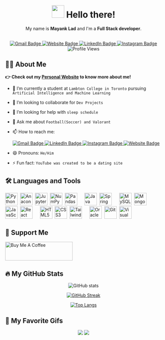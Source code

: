 <div align="center">
  <h1>
    <img src="https://media.giphy.com/media/hvRJCLFzcasrR4ia7z/giphy.gif" width=40 /> Hello there!
  </h1>
  <p>My name is <b>Mayank Lad</b> and I'm a <b>Full Stack developer</b>.</p>
  <br>
  <div>
    <a href="mailto:mayanklad12@gmail.com" target="_blank">
      <img src="https://img.shields.io/badge/Gmail-D14836?style=for-the-badge&logo=gmail&logoColor=white" alt="Gmail Badge"/>
    </a>
    <a href="https://mayanklad.github.io/me/" target="_blank">
       <img src="https://img.shields.io/badge/Personal-Website-brightgreen/?style=for-the-badge&logo=appveyor" alt="Website Badge"/>
    </a>
    <a href="https://www.linkedin.com/in/mayank-lad-602568151/" target="_blank">
      <img src="https://img.shields.io/badge/LinkedIn-0077B5?style=for-the-badge&logo=linkedin&logoColor=white" alt="LinkedIn Badge"/>
    </a>
    <a href="https://www.instagram.com/mayank__lad/" target="_blank">
      <img src="https://img.shields.io/badge/Instagram-E4405F?style=for-the-badge&logo=instagram&logoColor=white" alt="Instagram Badge"/>
    </a>
  </div>
  <div>
    <img src="https://komarev.com/ghpvc/?username=mayanklad&style=flat-square" alt="Profile Views"/>
  </div>
</div>

## 👨‍💻 About Me

**👉 Check out my [Personal Website](https://mayanklad.netlify.app/) to know more about me!**
- 🌱 I’m currently a student at `Lambton College in Toronto` pursuing `Artificial Intelligence and Machine Learning`
- 👯 I’m looking to collaborate for `Dev Projects`
- 🤔 I’m looking for help with `sleep schedule`
- 💬 Ask me about `Football(Soccer) and Valorant`
- 📫 How to reach me:
  
  <a href="mailto:mayanklad12@gmail.com" target="_blank">
    <img src="https://img.shields.io/badge/Gmail-D14836?style=for-the-badge&logo=gmail&logoColor=white" alt="Gmail Badge"/>
  </a>
  <a href="https://www.linkedin.com/in/mayank-lad-602568151/" target="_blank">
    <img src="https://img.shields.io/badge/LinkedIn-0077B5?style=for-the-badge&logo=linkedin&logoColor=white" alt="LinkedIn Badge"/>
  </a>
  <a href="https://www.instagram.com/mayank__lad/" target="_blank">
    <img src="https://img.shields.io/badge/Instagram-E4405F?style=for-the-badge&logo=instagram&logoColor=white" alt="Instagram Badge"/>
  </a>
  <a href="https://mayanklad.github.io/me/" target="_blank">
     <img src="https://img.shields.io/badge/Personal-Website-brightgreen/?style=for-the-badge&logo=appveyor" alt="Website Badge"/>
   </a>
- 😄 Pronouns: `He/Him`
- ⚡ Fun fact: `YouTube was created to be a dating site`

## 🛠️ Languages and Tools

<img src="https://cdn.jsdelivr.net/gh/devicons/devicon/icons/python/python-original.svg" width="40" height="40" title="Python" alt="Python" />&nbsp;
<img src="https://cdn.jsdelivr.net/gh/devicons/devicon/icons/anaconda/anaconda-original.svg" width="40" height="40" title="Anaconda" alt="Anaconda" />&nbsp;
<img src="https://cdn.jsdelivr.net/gh/devicons/devicon/icons/jupyter/jupyter-original-wordmark.svg" width="40" height="40" title="Jupyter" alt="Jupyter" />&nbsp;
<img src="https://cdn.jsdelivr.net/gh/devicons/devicon/icons/numpy/numpy-original.svg" width="40" height="40" title="NumPy" alt="NumPy" />&nbsp;
<img src="https://cdn.jsdelivr.net/gh/devicons/devicon/icons/pandas/pandas-original.svg" width="40" height="40" title="Pandas" alt="Pandas" />
&nbsp;&nbsp;&nbsp;&nbsp;
<img src="https://cdn.jsdelivr.net/gh/devicons/devicon/icons/java/java-original.svg" width="40" height="40" title="Java" alt="Java" />&nbsp;
<img src="https://cdn.jsdelivr.net/gh/devicons/devicon/icons/spring/spring-original.svg" width="40" height="40" title="Spring" alt="Spring" />
&nbsp;&nbsp;&nbsp;&nbsp;
<img src="https://cdn.jsdelivr.net/gh/devicons/devicon/icons/mysql/mysql-original.svg" width="40" height="40" title="MySQL" alt="MySQL" />&nbsp;
<img src="https://cdn.jsdelivr.net/gh/devicons/devicon/icons/mongodb/mongodb-original.svg" width="40" height="40" title="MongoDB" alt="MongoDB" />
&nbsp;&nbsp;&nbsp;&nbsp;
<img src="https://cdn.jsdelivr.net/gh/devicons/devicon/icons/javascript/javascript-original.svg" width="40" height="40" title="JavaScript" alt="JavaScript" />&nbsp;
<img src="https://cdn.jsdelivr.net/gh/devicons/devicon/icons/react/react-original.svg" width="40" height="40" title="React" alt="React" />
&nbsp;&nbsp;&nbsp;&nbsp;
<img src="https://cdn.jsdelivr.net/gh/devicons/devicon/icons/html5/html5-original.svg" width="40" height="40" title="HTML" alt="HTML5" />&nbsp;
<img src="https://cdn.jsdelivr.net/gh/devicons/devicon/icons/css3/css3-original.svg" width="40" height="40" title="CSS3" alt="CSS3" />&nbsp;
<img src="https://cdn.jsdelivr.net/gh/devicons/devicon/icons/tailwindcss/tailwindcss-plain.svg" width="40" height="40" title="Tailwind CSS" alt="Tailwind CSS" />
&nbsp;&nbsp;&nbsp;&nbsp;
<img src="https://cdn.jsdelivr.net/gh/devicons/devicon/icons/oracle/oracle-original.svg" width="40" height="40" title="Oracle" alt="Oracle" />&nbsp;
<img src="https://cdn.jsdelivr.net/gh/devicons/devicon/icons/git/git-original.svg" width="40" height="40" title="Git" alt="Git" />&nbsp;
<img src="https://cdn.jsdelivr.net/gh/devicons/devicon/icons/vscode/vscode-original.svg" width="40" height="40" title="Visual Studio Code" alt="Visual Studio Code" />

<!--
## 🌟 My Interests

- [Your interests]
- [Your hobbies]
-->

## 🤝 Support Me

<a href="https://www.buymeacoffee.com/mayanklad" target="_blank" alt="Buy Me A Coffee" title="Buy Me A Coffee"><img src="https://cdn.buymeacoffee.com/buttons/v2/default-yellow.png" alt="Buy Me A Coffee" style="height: 60px !important;width: 217px !important;" /></a>

## 🔥 My GitHub Stats

<div align="center">

  ![GitHub stats](https://github-readme-stats.vercel.app/api?username=mayanklad&show_icons=true&theme=transparent)

  [![GitHub Streak](https://streak-stats.demolab.com/?user=mayanklad&theme=transparent)](https://git.io/streak-stats)

  [![Top Langs](https://github-readme-stats.vercel.app/api/top-langs/?username=mayanklad&layout=compact&theme=transparent)](https://github.com/anuraghazra/github-readme-stats)

</div>

## 🎥 My Favorite Gifs

<div align="center">
  <img src="https://media4.giphy.com/media/v1.Y2lkPTc5MGI3NjExNDIwZGYyZjMxZGMzMzk1YzhkMTRkMTBmMGQyM2I3NGFlZWYyODI0ZCZjdD1n/l22ysLe54hZP0wubek/giphy.gif" /> <!-- https://giphy.com/gifs/moodman-mood-l22ysLe54hZP0wubek -->
  <img src="https://media3.giphy.com/media/NTur7XlVDUdqM/giphy.gif?cid=ecf05e47kbwv5pirnvpsez2dw4a2zzshc9wv71v89ksq3cvi&rid=giphy.gif&ct=g" /> <!-- https://giphy.com/gifs/trump-consequences-NTur7XlVDUdqM -->
</div>
